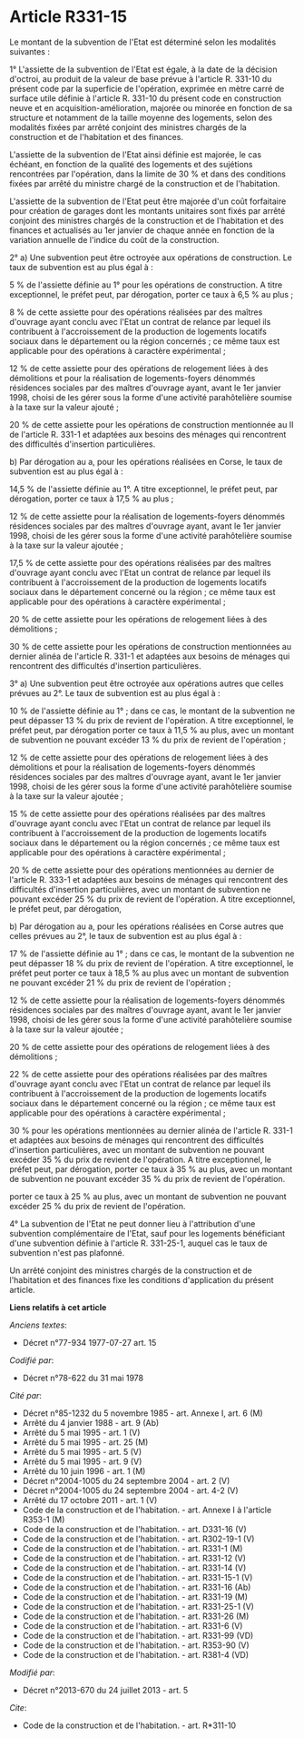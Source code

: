 # Article R331-15

Le montant de la subvention de l'Etat est déterminé selon les modalités suivantes : 

1° L'assiette de la subvention de l'Etat est égale, à la date de la décision d'octroi, au produit de la valeur de base prévue
à l'article R. 331-10 du présent code par la superficie de l'opération, exprimée en mètre carré de surface utile définie à
l'article R. 331-10 du présent code en construction neuve et en acquisition-amélioration, majorée ou minorée en fonction de
sa structure et notamment de la taille moyenne des logements, selon des modalités fixées par arrêté conjoint des ministres
chargés de la construction et de l'habitation et des finances. 

L'assiette de la subvention de l'Etat ainsi définie est majorée, le cas échéant, en fonction de la qualité des logements et
des sujétions rencontrées par l'opération, dans la limite de 30 % et dans des conditions fixées par arrêté du ministre chargé
de la construction et de l'habitation. 

L'assiette de la subvention de l'Etat peut être majorée d'un coût forfaitaire pour création de garages dont les montants
unitaires sont fixés par arrêté conjoint des ministres chargés de la construction et de l'habitation et des finances et
actualisés au 1er janvier de chaque année en fonction de la variation annuelle de l'indice du coût de la construction. 

2° a) Une subvention peut être octroyée aux opérations de construction. Le taux de subvention est au plus égal à : 

5 % de l'assiette définie au 1° pour les opérations de construction. A titre exceptionnel, le préfet peut, par dérogation,
porter ce taux à 6,5 % au plus ; 

8 % de cette assiette pour des opérations réalisées par des maîtres d'ouvrage ayant conclu avec l'Etat un contrat de relance
par lequel ils contribuent à l'accroissement de la production de logements locatifs sociaux dans le département ou la région
concernés ; ce même taux est applicable pour des opérations à caractère expérimental ; 

12 % de cette assiette pour des opérations de relogement liées à des démolitions et pour la réalisation de logements-foyers
dénommés résidences sociales par des maîtres d'ouvrage ayant, avant le 1er janvier 1998, choisi de les gérer sous la forme
d'une activité parahôtelière soumise à la taxe sur la valeur ajouté ; 

20 % de cette assiette pour les opérations de construction mentionnée au II de l'article R. 331-1 et adaptées aux besoins des
ménages qui rencontrent des difficultés d'insertion particulières. 

b) Par dérogation au a, pour les opérations réalisées en Corse, le taux de subvention est au plus égal à : 

14,5 % de l'assiette définie au 1°. A titre exceptionnel, le préfet peut, par dérogation, porter ce taux à 17,5 % au plus ; 

12 % de cette assiette pour la réalisation de logements-foyers dénommés résidences sociales par des maîtres d'ouvrage ayant,
avant le 1er janvier 1998, choisi de les gérer sous la forme d'une activité parahôtelière soumise à la taxe sur la valeur
ajoutée ; 

17,5 % de cette assiette pour des opérations réalisées par des maîtres d'ouvrage ayant conclu avec l'Etat un contrat de
relance par lequel ils contribuent à l'accroissement de la production de logements locatifs sociaux dans le département
concerné ou la région ; ce même taux est applicable pour des opérations à caractère expérimental ; 

20 % de cette assiette pour les opérations de relogement liées à des démolitions ; 

30 % de cette assiette pour les opérations de construction mentionnées au dernier alinéa de l'article R. 331-1 et adaptées
aux besoins de ménages qui rencontrent des difficultés d'insertion particulières. 

3° a) Une subvention peut être octroyée aux opérations autres que celles prévues au 2°. Le taux de subvention est au plus
égal à : 

10 % de l'assiette définie au 1° ; dans ce cas, le montant de la subvention ne peut dépasser 13 % du prix de revient de
l'opération. A titre exceptionnel, le préfet peut, par dérogation porter ce taux à 11,5 % au plus, avec un montant de
subvention ne pouvant excéder 13 % du prix de revient de l'opération ; 

12 % de cette assiette pour des opérations de relogement liées à des démolitions et pour la réalisation de logements-foyers
dénommés résidences sociales par des maîtres d'ouvrage ayant, avant le 1er janvier 1998, choisi de les gérer sous la forme
d'une activité parahôtelière soumise à la taxe sur la valeur ajoutée ; 

15 % de cette assiette pour des opérations réalisées par des maîtres d'ouvrage ayant conclu avec l'Etat un contrat de relance
par lequel ils contribuent à l'accroissement de la production de logements locatifs sociaux dans le département ou la région
concernés ; ce même taux est applicable pour des opérations à caractère expérimental ; 

20 % de cette assiette pour des opérations mentionnées au dernier de l'article R. 333-1 et adaptées aux besoins de ménages
qui rencontrent des difficultés d'insertion particulières, avec un montant de subvention ne pouvant excéder 25 % du prix de
revient de l'opération. A titre exceptionnel, le préfet peut, par dérogation, 

b) Par dérogation au a, pour les opérations réalisées en Corse autres que celles prévues au 2°, le taux de subvention est au
plus égal à : 

17 % de l'assiette définie au 1° ; dans ce cas, le montant de la subvention ne peut dépasser 18 % du prix de revient de
l'opération. A titre exceptionnel, le préfet peut porter ce taux à 18,5 % au plus avec un montant de subvention ne pouvant
excéder 21 % du prix de revient de l'opération ; 

12 % de cette assiette pour la réalisation de logements-foyers dénommés résidences sociales par des maîtres d'ouvrage ayant,
avant le 1er janvier 1998, choisi de les gérer sous la forme d'une activité parahôtelière soumise à la taxe sur la valeur
ajoutée ; 

20 % de cette assiette pour des opérations de relogement liées à des démolitions ; 

22 % de cette assiette pour des opérations réalisées par des maîtres d'ouvrage ayant conclu avec l'Etat un contrat de relance
par lequel ils contribuent à l'accroissement de la production de logements locatifs sociaux dans le département concerné ou
la région ; ce même taux est applicable pour des opérations à caractère expérimental ; 

30 % pour les opérations mentionnées au dernier alinéa de l'article R. 331-1 et adaptées aux besoins de ménages qui
rencontrent des difficultés d'insertion particulières, avec un montant de subvention ne pouvant excéder 35 % du prix de
revient de l'opération. A titre exceptionnel, le préfet peut, par dérogation, porter ce taux à 35 % au plus, avec un montant
de subvention ne pouvant excéder 35 % du prix de revient de l'opération. 

porter ce taux à 25 % au plus, avec un montant de subvention ne pouvant excéder 25 % du prix de revient de l'opération. 

4° La subvention de l'Etat ne peut donner lieu à l'attribution d'une subvention complémentaire de l'Etat, sauf pour les
logements bénéficiant d'une subvention définie à l'article R. 331-25-1, auquel cas le taux de subvention n'est pas plafonné. 

Un arrêté conjoint des ministres chargés de la construction et de l'habitation et des finances fixe les conditions
d'application du présent article.

**Liens relatifs à cet article**

_Anciens textes_:

  - Décret n°77-934 1977-07-27 art. 15

_Codifié par_:

  - Décret n°78-622 du 31 mai 1978

_Cité par_:

  - Décret n°85-1232 du 5 novembre 1985 - art. Annexe I, art. 6 (M)
  - Arrêté du 4 janvier 1988 - art. 9 (Ab)
  - Arrêté du 5 mai 1995 - art. 1 (V)
  - Arrêté du 5 mai 1995 - art. 25 (M)
  - Arrêté du 5 mai 1995 - art. 5 (V)
  - Arrêté du 5 mai 1995 - art. 9 (V)
  - Arrêté du 10 juin 1996 - art. 1 (M)
  - Décret n°2004-1005 du 24 septembre 2004 - art. 2 (V)
  - Décret n°2004-1005 du 24 septembre 2004 - art. 4-2 (V)
  - Arrêté du 17 octobre 2011 - art. 1 (V)
  - Code de la construction et de l'habitation. - art. Annexe I à l'article R353-1 (M)
  - Code de la construction et de l'habitation. - art. D331-16 (V)
  - Code de la construction et de l'habitation. - art. R302-19-1 (V)
  - Code de la construction et de l'habitation. - art. R331-1 (M)
  - Code de la construction et de l'habitation. - art. R331-12 (V)
  - Code de la construction et de l'habitation. - art. R331-14 (V)
  - Code de la construction et de l'habitation. - art. R331-15-1 (V)
  - Code de la construction et de l'habitation. - art. R331-16 (Ab)
  - Code de la construction et de l'habitation. - art. R331-19 (M)
  - Code de la construction et de l'habitation. - art. R331-25-1 (V)
  - Code de la construction et de l'habitation. - art. R331-26 (M)
  - Code de la construction et de l'habitation. - art. R331-6 (V)
  - Code de la construction et de l'habitation. - art. R331-99 (VD)
  - Code de la construction et de l'habitation. - art. R353-90 (V)
  - Code de la construction et de l'habitation. - art. R381-4 (VD)

_Modifié par_:

  - Décret n°2013-670 du 24 juillet 2013 - art. 5

_Cite_:

  - Code de la construction et de l'habitation. - art. R*311-10
